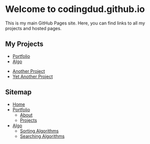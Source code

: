 # Welcome to codingdud.github.io

This is my main GitHub Pages site. Here, you can find links to all my projects and hosted pages.

## My Projects

- [Portfolio](https://codingdud.github.io/portfolio/)
- [Algo](https://codingdud.github.io/algo/)
<!-- Add more project links below -->
- [Another Project](https://codingdud.github.io/another-project/)
- [Yet Another Project](https://codingdud.github.io/yet-another-project/)

## Sitemap

- [Home](https://codingdud.github.io/)
- [Portfolio](https://codingdud.github.io/portfolio/)
  - [About](https://codingdud.github.io/portfolio/about)
  - [Projects](https://codingdud.github.io/portfolio/projects)
- [Algo](https://codingdud.github.io/algo/)
  - [Sorting Algorithms](https://codingdud.github.io/algo/sorting)
  - [Searching Algorithms](https://codingdud.github.io/algo/searching)
<!-- Expand this sitemap with the actual subpages your projects have -->